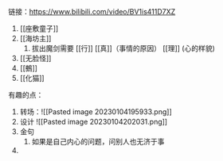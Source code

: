 
链接：https://www.bilibili.com/video/BV1is411D7XZ

1. [[座敷童子]]
2. [[海坊主]]
	1. 拔出魔剑需要 [[行]] [[真]]（事情的原因） [[理]] (心的样貌) 
3. [[无脸怪]]
4. [[鵺]]
5. [[化猫]]

有趣的点：
1. 转场：![[Pasted image 20230104195933.png]]
2. 设计 ![[Pasted image 20230104202031.png]]
3. 金句
	1. 如果是自己内心的问题，问别人也无济于事
4.  